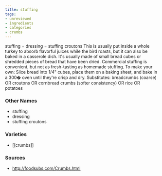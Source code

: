 ```yaml
---
title: stuffing
tags:
- unreviewed
- ingredients
- categories
- crumbs
---
```

stuffing = dressing = stuffing croutons This is usually put inside a whole turkey to absorb flavorful juices while the bird roasts, but it can also be baked in a casserole dish. It's usually made of small bread cubes or shredded pieces of bread that have been dried. Commercial stuffing is convenient, but not as fresh-tasting as homemade stuffing. To make your own: Slice bread into 1/4" cubes, place them on a baking sheet, and bake in a 300� oven until they're crisp and dry. Substitutes: breadcrumbs (coarse) OR croutons OR cornbread crumbs (softer consistency) OR rice OR potatoes

### Other Names

* stuffing
* dressing
* stuffing croutons

### Varieties

* [[crumbs]]

### Sources
* http://foodsubs.com/Crumbs.html
